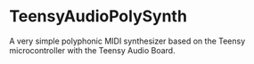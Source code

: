 # TeensyAudioPolySynth
A very simple polyphonic MIDI synthesizer based on the Teensy  microcontroller with the Teensy Audio Board.
